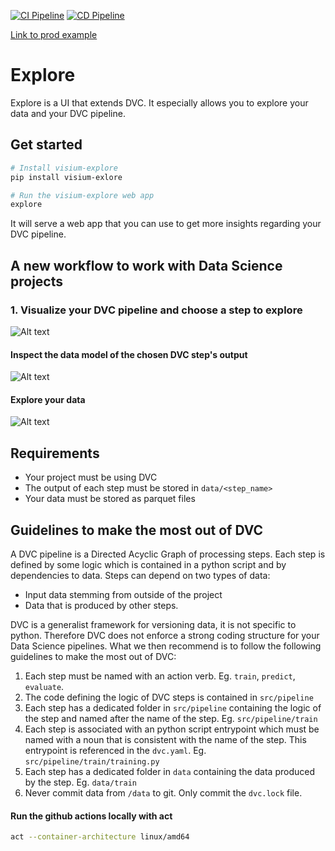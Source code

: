 [![CI Pipeline](https://github.com/VisiumCH/explore/actions/workflows/ci.yaml/badge.svg)](https://github.com/VisiumCH/explore/actions/workflows/ci.yaml)
[![CD Pipeline](https://github.com/VisiumCH/explore/actions/workflows/cd.yaml/badge.svg)](https://github.com/VisiumCH/explore/actions/workflows/cd.yaml)

[Link to prod example](https://explore-prod-fphrwk2sea-oa.a.run.app)


# Explore

Explore is a UI that extends DVC. It especially allows you to explore your data and your DVC pipeline.

## Get started

```bash
# Install visium-explore
pip install visium-exlore

# Run the visium-explore web app
explore
```

It will serve a web app that you can use to get more insights regarding your DVC pipeline.

## A new workflow to work with Data Science projects

### 1. Visualize your DVC pipeline and choose a step to explore

![Alt text](images/explore.png)


#### Inspect the data model of the chosen DVC step's output

![Alt text](images/data_model.png)

#### Explore your data

![Alt text](images/data_exploration.png)

## Requirements

- Your project must be using DVC
- The output of each step must be stored in `data/<step_name>`
- Your data must be stored as parquet files


## Guidelines to make the most out of DVC

A DVC pipeline is a Directed Acyclic Graph of processing steps. Each step is defined by some logic which is contained in a python script and by dependencies to data. Steps can depend on two types of data:
- Input data stemming from outside of the project
- Data that is produced by other steps. 

DVC is a generalist framework for versioning data, it is not specific to python. Therefore DVC does not enforce a strong coding structure for your Data Science pipelines. What we then recommend is to follow the following guidelines to make the most out of DVC:


1. Each step must be named with an action verb. Eg. `train`, `predict`, `evaluate`.
2. The code defining the logic of DVC steps is contained in `src/pipeline`
3. Each step has a dedicated folder in `src/pipeline` containing the logic of the step and named after the name of the step. Eg. `src/pipeline/train`
4. Each step is associated with an python script entrypoint which must be named with a noun that is consistent with the name of the step. This entrypoint is referenced in the `dvc.yaml`. Eg. `src/pipeline/train/training.py`
5. Each step has a dedicated folder in `data` containing the data produced by the step. Eg. `data/train`
6. Never commit data from `/data` to git. Only commit the `dvc.lock` file.

#### Run the github actions locally with act

```bash
act --container-architecture linux/amd64
```